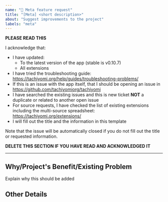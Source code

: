 ```yaml
---
name: "🧠 Meta feature request"
title: "[Meta] <short description>"
about: "Suggest improvements to the project"
labels: "meta"
---
```


**PLEASE READ THIS**

I acknowledge that:

- I have updated:
  - To the latest version of the app (stable is v0.10.7)
  - All extensions
- I have tried the troubleshooting guide: https://tachiyomi.org/help/guides/troubleshooting-problems/
- If this is an issue with the app itself, that I should be opening an issue in https://github.com/tachiyomiorg/tachiyomi
- I have searched the existing issues and this is new ticket **NOT** a duplicate or related to another open issue
- For source requests, I have checked the list of existing extensions including the multi-source spreadsheet: https://tachiyomi.org/extensions/
- I will fill out the title and the information in this template

Note that the issue will be automatically closed if you do not fill out the title or requested information.

**DELETE THIS SECTION IF YOU HAVE READ AND ACKNOWLEDGED IT**

---

##  Why/Project's Benefit/Existing Problem
Explain why this should be added

## Other Details
